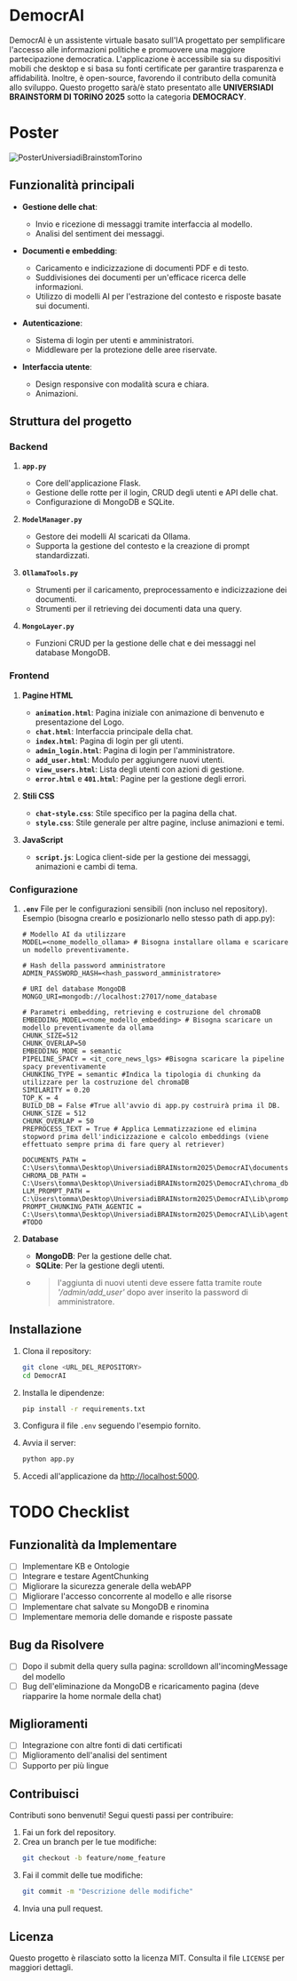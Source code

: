 # DemocrAI

DemocrAI è un assistente virtuale basato sull'IA progettato per semplificare l'accesso alle informazioni politiche e promuovere una maggiore partecipazione democratica. L'applicazione è accessibile sia su dispositivi mobili che desktop e si basa su fonti certificate per garantire trasparenza e affidabilità. Inoltre, è open-source, favorendo il contributo della comunità allo sviluppo.
Questo progetto sarà/è stato presentato alle **UNIVERSIADI BRAINSTORM DI TORINO 2025** sotto la categoria **DEMOCRACY**.

# Poster

![PosterUniversiadiBrainstomTorino](./media/Poster.png)


## Funzionalità principali

- **Gestione delle chat**: 
  - Invio e ricezione di messaggi tramite interfaccia al modello.
  - Analisi del sentiment dei messaggi.

- **Documenti e embedding**:
  - Caricamento e indicizzazione di documenti PDF e di testo.
  - Suddivisiones dei documenti per un'efficace ricerca delle informazioni.
  - Utilizzo di modelli AI per l'estrazione del contesto e risposte basate sui documenti.

- **Autenticazione**:
  - Sistema di login per utenti e amministratori.
  - Middleware per la protezione delle aree riservate.

- **Interfaccia utente**:
  - Design responsive con modalità scura e chiara.
  - Animazioni.

## Struttura del progetto

### Backend

1. **`app.py`**
   - Core dell'applicazione Flask.
   - Gestione delle rotte per il login, CRUD degli utenti e API delle chat.
   - Configurazione di MongoDB e SQLite.

2. **`ModelManager.py`**
   - Gestore dei modelli AI scaricati da Ollama.
   - Supporta la gestione del contesto e la creazione di prompt standardizzati.

3. **`OllamaTools.py`**
   - Strumenti per il caricamento, preprocessamento e indicizzazione dei documenti.
   - Strumenti per il retrieving dei documenti data una query.

4. **`MongoLayer.py`**
   - Funzioni CRUD per la gestione delle chat e dei messaggi nel database MongoDB.

### Frontend

1. **Pagine HTML**
   - **`animation.html`**: Pagina iniziale con animazione di benvenuto e presentazione del Logo.
   - **`chat.html`**: Interfaccia principale della chat.
   - **`index.html`**: Pagina di login per gli utenti.
   - **`admin_login.html`**: Pagina di login per l'amministratore.
   - **`add_user.html`**: Modulo per aggiungere nuovi utenti.
   - **`view_users.html`**: Lista degli utenti con azioni di gestione.
   - **`error.html`** e **`401.html`**: Pagine per la gestione degli errori.

2. **Stili CSS**
   - **`chat-style.css`**: Stile specifico per la pagina della chat.
   - **`style.css`**: Stile generale per altre pagine, incluse animazioni e temi.

3. **JavaScript**
   - **`script.js`**: Logica client-side per la gestione dei messaggi, animazioni e cambi di tema.

### Configurazione

1. **`.env`**
   File per le configurazioni sensibili (non incluso nel repository). Esempio (bisogna crearlo e posizionarlo nello stesso path di app.py):

   ```env
   # Modello AI da utilizzare
   MODEL=<nome_modello_ollama> # Bisogna installare ollama e scaricare un modello preventivamente.

   # Hash della password amministratore
   ADMIN_PASSWORD_HASH=<hash_password_amministratore>

   # URI del database MongoDB
   MONGO_URI=mongodb://localhost:27017/nome_database

   # Parametri embedding, retrieving e costruzione del chromaDB
   EMBEDDING_MODEL=<nome_modello_embedding> # Bisogna scaricare un modello preventivamente da ollama
   CHUNK_SIZE=512
   CHUNK_OVERLAP=50
   EMBEDDING_MODE = semantic
   PIPELINE_SPACY = <it_core_news_lgs> #Bisogna scaricare la pipeline spacy preventivamente
   CHUNKING_TYPE = semantic #Indica la tipologia di chunking da utilizzare per la costruzione del chromaDB
   SIMILARITY = 0.20 
   TOP_K = 4
   BUILD_DB = False #True all'avvio di app.py costruirà prima il DB.
   CHUNK_SIZE = 512
   CHUNK_OVERLAP = 50
   PREPROCESS_TEXT = True # Applica Lemmatizzazione ed elimina stopword prima dell'indicizzazione e calcolo embeddings (viene effettuato sempre prima di fare query al retriever)

   DOCUMENTS_PATH = C:\Users\tomma\Desktop\UniversiadiBRAINstorm2025\DemocrAI\documents
   CHROMA_DB_PATH = C:\Users\tomma\Desktop\UniversiadiBRAINstorm2025\DemocrAI\chroma_db
   LLM_PROMPT_PATH = C:\Users\tomma\Desktop\UniversiadiBRAINstorm2025\DemocrAI\Lib\prompt.txt
   PROMPT_CHUNKING_PATH_AGENTIC = C:\Users\tomma\Desktop\UniversiadiBRAINstorm2025\DemocrAI\Lib\agent_prompt.txt #TODO
   ```

2. **Database**
   - **MongoDB**: Per la gestione delle chat.
   - **SQLite**: Per la gestione degli utenti.
   - > l'aggiunta di nuovi utenti deve essere fatta tramite route *'/admin/add_user'* dopo aver inserito la password di amministratore.

## Installazione

1. Clona il repository:
   ```bash
   git clone <URL_DEL_REPOSITORY>
   cd DemocrAI
   ```

2. Installa le dipendenze:
   ```bash
   pip install -r requirements.txt
   ```

3. Configura il file `.env` seguendo l'esempio fornito.

4. Avvia il server:
   ```bash
   python app.py
   ```

5. Accedi all'applicazione da [http://localhost:5000](http://localhost:5000).

# TODO Checklist

## Funzionalità da Implementare
- [ ] Implementare KB e Ontologie
- [ ] Integrare e testare AgentChunking
- [ ] Migliorare la sicurezza generale della webAPP
- [ ] Migliorare l'accesso concorrente al modello e alle risorse
- [ ] Implementare chat salvate su MongoDB e rinomina
- [ ] Implementare memoria delle domande e risposte passate

## Bug da Risolvere
- [ ] Dopo il submit della query sulla pagina: scrolldown all'incomingMessage del modello
- [ ] Bug dell'eliminazione da MongoDB e ricaricamento pagina (deve riapparire la home normale della chat)

## Miglioramenti
- [ ] Integrazione con altre fonti di dati certificati
- [ ] Miglioramento dell'analisi del sentiment
- [ ] Supporto per più lingue

## Contribuisci

Contributi sono benvenuti! Segui questi passi per contribuire:

1. Fai un fork del repository.
2. Crea un branch per le tue modifiche:
   ```bash
   git checkout -b feature/nome_feature
   ```
3. Fai il commit delle tue modifiche:
   ```bash
   git commit -m "Descrizione delle modifiche"
   ```
4. Invia una pull request.

## Licenza

Questo progetto è rilasciato sotto la licenza MIT. Consulta il file `LICENSE` per maggiori dettagli.

